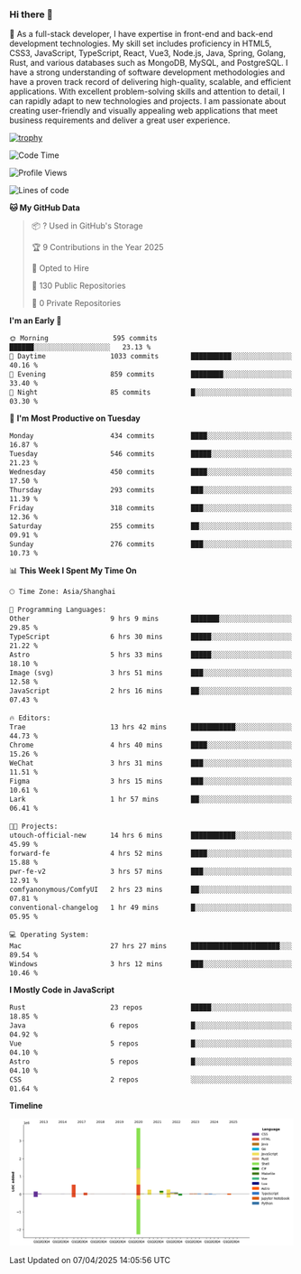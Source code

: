 ### Hi there 👋

🌱 As a full-stack developer, I have expertise in front-end and back-end development technologies. My skill set includes proficiency in HTML5, CSS3, JavaScript, TypeScript, React, Vue3, Node.js, Java, Spring, Golang, Rust, and various databases such as MongoDB, MySQL, and PostgreSQL. I have a strong understanding of software development methodologies and have a proven track record of delivering high-quality, scalable, and efficient applications. With excellent problem-solving skills and attention to detail, I can rapidly adapt to new technologies and projects. I am passionate about creating user-friendly and visually appealing web applications that meet business requirements and deliver a great user experience.

[![trophy](https://github-profile-trophy.vercel.app/?username=elton&rank=SECRET,SSS,SS,S,AAA,AA,A&theme=onedark&no-frame=true&margin-w=10)](https://github.com/ryo-ma/github-profile-trophy)

<!--START_SECTION:waka-->
![Code Time](http://img.shields.io/badge/Code%20Time-1%2C493%20hrs%2042%20mins-blue)

![Profile Views](http://img.shields.io/badge/Profile%20Views-0-blue)

![Lines of code](https://img.shields.io/badge/From%20Hello%20World%20I%27ve%20Written-5.6%20million%20lines%20of%20code-blue)

**🐱 My GitHub Data** 

> 📦 ? Used in GitHub's Storage 
 > 
> 🏆 9 Contributions in the Year 2025
 > 
> 💼 Opted to Hire
 > 
> 📜 130 Public Repositories 
 > 
> 🔑 0 Private Repositories 
 > 
**I'm an Early 🐤** 

```text
🌞 Morning                595 commits         ██████░░░░░░░░░░░░░░░░░░░   23.13 % 
🌆 Daytime                1033 commits        ██████████░░░░░░░░░░░░░░░   40.16 % 
🌃 Evening                859 commits         ████████░░░░░░░░░░░░░░░░░   33.40 % 
🌙 Night                  85 commits          █░░░░░░░░░░░░░░░░░░░░░░░░   03.30 % 
```
📅 **I'm Most Productive on Tuesday** 

```text
Monday                   434 commits         ████░░░░░░░░░░░░░░░░░░░░░   16.87 % 
Tuesday                  546 commits         █████░░░░░░░░░░░░░░░░░░░░   21.23 % 
Wednesday                450 commits         ████░░░░░░░░░░░░░░░░░░░░░   17.50 % 
Thursday                 293 commits         ███░░░░░░░░░░░░░░░░░░░░░░   11.39 % 
Friday                   318 commits         ███░░░░░░░░░░░░░░░░░░░░░░   12.36 % 
Saturday                 255 commits         ██░░░░░░░░░░░░░░░░░░░░░░░   09.91 % 
Sunday                   276 commits         ███░░░░░░░░░░░░░░░░░░░░░░   10.73 % 
```


📊 **This Week I Spent My Time On** 

```text
🕑︎ Time Zone: Asia/Shanghai

💬 Programming Languages: 
Other                    9 hrs 9 mins        ███████░░░░░░░░░░░░░░░░░░   29.85 % 
TypeScript               6 hrs 30 mins       █████░░░░░░░░░░░░░░░░░░░░   21.22 % 
Astro                    5 hrs 33 mins       █████░░░░░░░░░░░░░░░░░░░░   18.10 % 
Image (svg)              3 hrs 51 mins       ███░░░░░░░░░░░░░░░░░░░░░░   12.58 % 
JavaScript               2 hrs 16 mins       ██░░░░░░░░░░░░░░░░░░░░░░░   07.43 % 

🔥 Editors: 
Trae                     13 hrs 42 mins      ███████████░░░░░░░░░░░░░░   44.73 % 
Chrome                   4 hrs 40 mins       ████░░░░░░░░░░░░░░░░░░░░░   15.26 % 
WeChat                   3 hrs 31 mins       ███░░░░░░░░░░░░░░░░░░░░░░   11.51 % 
Figma                    3 hrs 15 mins       ███░░░░░░░░░░░░░░░░░░░░░░   10.61 % 
Lark                     1 hr 57 mins        ██░░░░░░░░░░░░░░░░░░░░░░░   06.41 % 

🐱‍💻 Projects: 
utouch-official-new      14 hrs 6 mins       ███████████░░░░░░░░░░░░░░   45.99 % 
forward-fe               4 hrs 52 mins       ████░░░░░░░░░░░░░░░░░░░░░   15.88 % 
pwr-fe-v2                3 hrs 57 mins       ███░░░░░░░░░░░░░░░░░░░░░░   12.91 % 
comfyanonymous/ComfyUI   2 hrs 23 mins       ██░░░░░░░░░░░░░░░░░░░░░░░   07.81 % 
conventional-changelog   1 hr 49 mins        █░░░░░░░░░░░░░░░░░░░░░░░░   05.95 % 

💻 Operating System: 
Mac                      27 hrs 27 mins      ██████████████████████░░░   89.54 % 
Windows                  3 hrs 12 mins       ███░░░░░░░░░░░░░░░░░░░░░░   10.46 % 
```

**I Mostly Code in JavaScript** 

```text
Rust                     23 repos            █████░░░░░░░░░░░░░░░░░░░░   18.85 % 
Java                     6 repos             █░░░░░░░░░░░░░░░░░░░░░░░░   04.92 % 
Vue                      5 repos             █░░░░░░░░░░░░░░░░░░░░░░░░   04.10 % 
Astro                    5 repos             █░░░░░░░░░░░░░░░░░░░░░░░░   04.10 % 
CSS                      2 repos             ░░░░░░░░░░░░░░░░░░░░░░░░░   01.64 % 
```



**Timeline**

![Lines of Code chart](https://raw.githubusercontent.com/elton/elton/main/assets/bar_graph.png)


 Last Updated on 07/04/2025 14:05:56 UTC
<!--END_SECTION:waka-->

<!--
**elton/elton** is a ✨ _special_ ✨ repository because its `README.md` (this file) appears on your GitHub profile.

Here are some ideas to get you started:

- 🔭 I’m currently working on ...
- 🌱 I’m currently learning ...
- 👯 I’m looking to collaborate on ...
- 🤔 I’m looking for help with ...
- 💬 Ask me about ...
- 📫 How to reach me: ...
- 😄 Pronouns: ...
- ⚡ Fun fact: ...
-->
